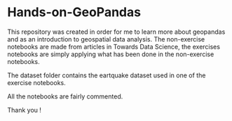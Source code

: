 # Hands-on-GeoPandas

This repository was created in order for me to learn more about geopandas and as an introduction to geospatial data analysis. 
The non-exercise notebooks are made from articles in Towards Data Science, the exercises notebooks are simply applying what has been done in the non-exercise notebooks.

The dataset folder contains the eartquake dataset used in one of the exercise notebooks.

All the notebooks are fairly commented.

Thank you !
